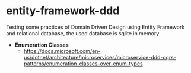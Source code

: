 # entity-framework-ddd
Testing some practices of Domain Driven Design using Entity Framework and relational database, the used database is sqlite in memory
- **Enumeration Classes**
  - https://docs.microsoft.com/en-us/dotnet/architecture/microservices/microservice-ddd-cqrs-patterns/enumeration-classes-over-enum-types
